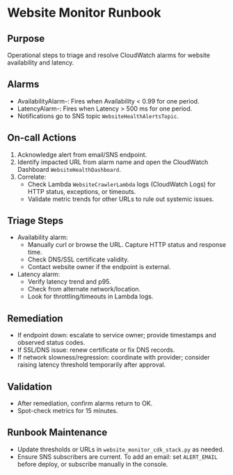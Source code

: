 # Website Monitor Runbook

## Purpose
Operational steps to triage and resolve CloudWatch alarms for website availability and latency.

## Alarms
- AvailabilityAlarm-<url>: Fires when Availability < 0.99 for one period.
- LatencyAlarm-<url>: Fires when Latency > 500 ms for one period.
- Notifications go to SNS topic `WebsiteHealthAlertsTopic`.

## On-call Actions
1. Acknowledge alert from email/SNS endpoint.
2. Identify impacted URL from alarm name and open the CloudWatch Dashboard `WebsiteHealthDashboard`.
3. Correlate:
   - Check Lambda `WebsiteCrawlerLambda` logs (CloudWatch Logs) for HTTP status, exceptions, or timeouts.
   - Validate metric trends for other URLs to rule out systemic issues.

## Triage Steps
- Availability alarm:
  - Manually curl or browse the URL. Capture HTTP status and response time.
  - Check DNS/SSL certificate validity.
  - Contact website owner if the endpoint is external.
- Latency alarm:
  - Verify latency trend and p95.
  - Check from alternate network/location.
  - Look for throttling/timeouts in Lambda logs.

## Remediation
- If endpoint down: escalate to service owner; provide timestamps and observed status codes.
- If SSL/DNS issue: renew certificate or fix DNS records.
- If network slowness/regression: coordinate with provider; consider raising latency threshold temporarily after approval.

## Validation
- After remediation, confirm alarms return to OK.
- Spot-check metrics for 15 minutes.

## Runbook Maintenance
- Update thresholds or URLs in `website_monitor_cdk_stack.py` as needed.
- Ensure SNS subscribers are current. To add an email: set `ALERT_EMAIL` before deploy, or subscribe manually in the console. 